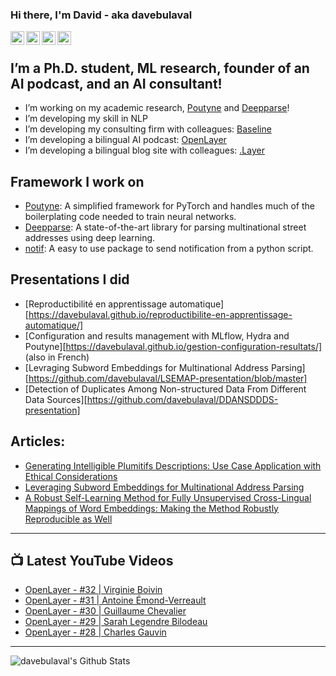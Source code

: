 ### Hi there, I'm David - aka davebulaval
[<img align="left" alt="codeSTACKr | YouTube" width="22px" src="https://cdn.jsdelivr.net/npm/simple-icons@v3/icons/youtube.svg" />][youtube] [<img align="left" alt="codeSTACKr | LinkedIn" width="22px" src="https://cdn.jsdelivr.net/npm/simple-icons@v3/icons/linkedin.svg" />][linkedin] [<img align="left" alt="codeSTACKr | Google Scholar" width="22px" src="https://cdn.jsdelivr.net/npm/simple-icons@3.4.0/icons/googlescholar.svg" />][googlescholar][<img align="left" alt="codeSTACKr | Research Gate" width="22px" src="https://cdn.jsdelivr.net/npm/simple-icons@3.4.0/icons/researchgate.svg" />][researchgate]



<br>

## I’m a Ph.D. student, ML research, founder of an AI podcast, and an AI consultant!
- I’m working on my academic research, [Poutyne][poutyne] and [Deepparse][deepparse]!
- I’m developing my skill in NLP
- I’m developing my consulting firm with colleagues: [Baseline][baseline]
- I’m developing a bilingual AI podcast: [OpenLayer][youtube]
- I’m developing a bilingual blog site with colleagues: [.Layer](https://www.dotlayer.org/)

## Framework I work on
- [Poutyne][poutyne]: A simplified framework for PyTorch and handles much of the boilerplating code needed to train neural networks.
- [Deepparse][deepparse]: A state-of-the-art library for parsing multinational street addresses using deep learning.
- [notif][notif]: A easy to use package to send notification from a python script.

## Presentations I did
- [Reproductibilité en apprentissage automatique][https://davebulaval.github.io/reproductibilite-en-apprentissage-automatique/]
- [Configuration and results management with MLflow, Hydra and Poutyne][https://davebulaval.github.io/gestion-configuration-resultats/] (also in French)
- [Levraging Subword Embeddings for Multinational Address Parsing][https://github.com/davebulaval/LSEMAP-presentation/blob/master]
- [Detection of Duplicates Among Non-structured Data From Different Data Sources][https://github.com/davebulaval/DDANSDDDS-presentation]

## Articles:
- [Generating Intelligible Plumitifs Descriptions: Use Case Application with Ethical Considerations](https://arxiv.org/abs/2011.12183)
- [Leveraging Subword Embeddings for Multinational Address Parsing](https://arxiv.org/abs/2006.16152)
- [A Robust Self-Learning Method for Fully Unsupervised Cross-Lingual Mappings of Word Embeddings: Making the Method Robustly Reproducible as Well](https://arxiv.org/abs/1912.01706)

---

## 📺 Latest YouTube Videos
<!-- YOUTUBE:START -->
- [OpenLayer - #32 | Virginie Boivin](https://www.youtube.com/watch?v=e6GS-flwJhE)
- [OpenLayer - #31 | Antoine Émond-Verreault](https://www.youtube.com/watch?v=4SRsmUugOoE)
- [OpenLayer - #30 | Guillaume Chevalier](https://www.youtube.com/watch?v=Dn12cnn93tc)
- [OpenLayer - #29 | Sarah Legendre Bilodeau](https://www.youtube.com/watch?v=LApDdjKtVf4)
- [OpenLayer - #28 | Charles Gauvin](https://www.youtube.com/watch?v=K8it9EriMV0)
<!-- YOUTUBE:END -->

---

<img align="left" alt="davebulaval's Github Stats" src="https://github-readme-stats.codestackr.vercel.app/api?username=davebulaval&show_icons=true&hide_border=true" />

[baseline]: https://baseline.quebec/en/
[youtube]: https://www.youtube.com/channel/UCB3tYpZ1ojiqAroyDN05Cyw
[linkedin]: https://www.linkedin.com/in/david-beauchemin-918343108/
[poutyne]: https://poutyne.org/
[googlescholar]: https://scholar.google.com/citations?user=ntoPgSUAAAAJ&hl=fr
[researchgate]: https://www.researchgate.net/profile/David_Beauchemin3
[deepparse]: https://deepparse.org/
[notif]: https://notificationdoc.ca/
